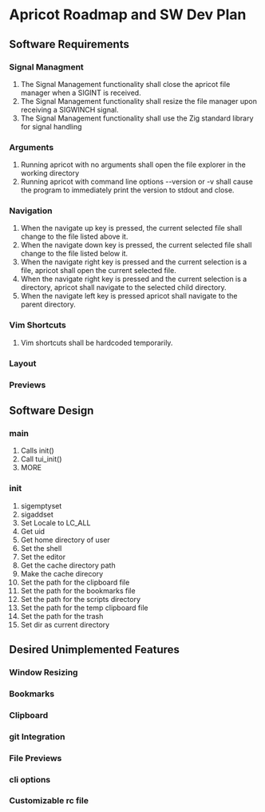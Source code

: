 # Apricot Roadmap and SW Dev Plan
## Software Requirements
### Signal Managment
1. The Signal Management functionality shall close the apricot file manager when a SIGINT is received.
2. The Signal Management functionality shall resize the file manager upon receiving a SIGWINCH signal.
3. The Signal Management functionality shall use the Zig standard library for signal handling

### Arguments
1. Running apricot with no arguments shall open the file explorer in the working directory
2. Running apricot with command line options --version or -v shall cause the program to immediately print the version to stdout and close.

### Navigation
1. When the navigate up key is pressed, the current selected file shall change to the file listed above it.
2. When the navigate down key is pressed, the current selected file shall change to the file listed below it.
3. When the navigate right key is pressed and the current selection is a file, apricot shall open the current selected file.
4. When the navigate right key is pressed and the current selection is a directory, apricot shall navigate to the selected child directory.
5. When the navigate left key is pressed apricot shall navigate to the parent directory.

### Vim Shortcuts
1. Vim shortcuts shall be hardcoded temporarily.

### Layout

### Previews

## Software Design
### main 
1. Calls init()
2. Call tui_init()
3. MORE

### init
1. sigemptyset
2. sigaddset
3. Set Locale to LC_ALL
4. Get uid
5. Get home directory of user
6. Set the shell
7. Set the editor
8. Get the cache directory path
9. Make the cache direcory
10. Set the path for the clipboard file
11. Set the path for the bookmarks file
12. Set the path for the scripts directory
13. Set the path for the temp clipboard file
14. Set the path for the trash
15. Set dir as current directory

## Desired Unimplemented Features
### Window Resizing
### Bookmarks
### Clipboard
### git Integration
### File Previews
### cli options
### Customizable rc file
